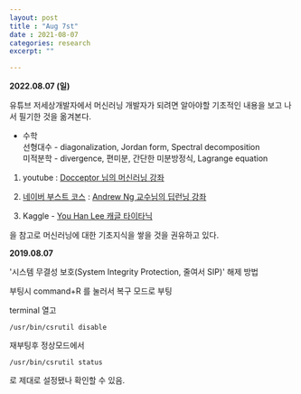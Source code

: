 ```yaml
---
layout: post
title : "Aug 7st"
date : 2021-08-07
categories: research
excerpt: ""

---
```

 

**2022.08.07 (일)**

유튜브 저세상개발자에서 머신러닝 개발자가 되려면 알아야할 기초적인 내용을 보고 나서 필기한 것을 옮겨본다.

* 수학  
선형대수 - diagonalization, Jordan form, Spectral decomposition  
미적분학 - divergence, 편미분, 간단한 미분방정식, Lagrange equation

1. youtube : [Docceptor 님의 머신러닝 강좌](https://www.youtube.com/channel/UCE-MBIJVYMiza18PqN6VdTw)

1. [네이버 부스트 코스](https://m.boostcourse.org/) : [Andrew Ng 교수님의 딥런닝 강좌](https://www.boostcourse.org/ai215/intro)

1. Kaggle - [You Han Lee 캐글 타이타닉](https://www.youtube.com/playlist?list=PLC_wC_PMBL5MnqmgTLqDgu4tO8mrQakuF)

을 참고로 머신러닝에 대한 기초지식을 쌓을 것을 권유하고 있다. 





 
 **2019.08.07**
 
 '시스템 무결성 보호(System Integrity Protection, 줄여서 SIP)' 해제 방법
 
 부팅시 command+R 를 눌러서 복구 모드로 부팅
 
 terminal 열고
 
```
/usr/bin/csrutil disable
```

재부팅후 정상모드에서

```
/usr/bin/csrutil status 
```

로 제대로 설정됐나 확인할 수 있음.